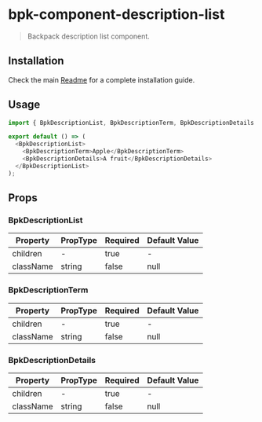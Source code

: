 # bpk-component-description-list

> Backpack description list component.

## Installation

Check the main [Readme](https://github.com/skyscanner/backpack#usage) for a complete installation guide.

## Usage

```js
import { BpkDescriptionList, BpkDescriptionTerm, BpkDescriptionDetails } from '@skyscanner/backpack-web/bpk-component-description-list';

export default () => (
  <BpkDescriptionList>
    <BpkDescriptionTerm>Apple</BpkDescriptionTerm>
    <BpkDescriptionDetails>A fruit</BpkDescriptionDetails>
  </BpkDescriptionList>
);
```

## Props

### BpkDescriptionList

| Property  | PropType | Required | Default Value |
| --------- | -------- | -------- | ------------- |
| children  | -        | true     | -             |
| className | string   | false    | null          |

### BpkDescriptionTerm

| Property  | PropType | Required | Default Value |
| --------- | -------- | -------- | ------------- |
| children  | -        | true     | -             |
| className | string   | false    | null          |

### BpkDescriptionDetails

| Property  | PropType | Required | Default Value |
| --------- | -------- | -------- | ------------- |
| children  | -        | true     | -             |
| className | string   | false    | null          |
